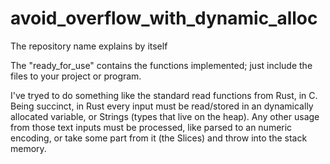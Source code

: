 # avoid_overflow_with_dynamic_alloc
The repository name explains by itself

The "ready_for_use" contains the functions implemented; just include the files to your project or program.

I've tryed to do something like the standard read functions from Rust, in C.
Being succinct, in Rust every input must be read/stored in an dynamically allocated variable, or Strings (types that live on the heap).
Any other usage from those text inputs must be processed, like parsed to an numeric encoding, or take some part from it (the Slices) and throw into the stack memory.
